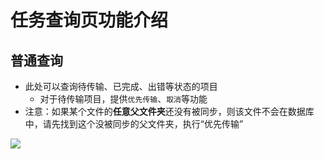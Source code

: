 # 任务查询页功能介绍
## 普通查询
<!-- ::: warning 警告
数据库操作是敏感操作，请在点击按钮前再次检查，谨慎操作。
::: -->

- 此处可以查询待传输、已完成、出错等状态的项目
  - 对于待传输项目，提供`优先传输`、`取消`等功能
- 注意：如果某个文件的**任意父文件夹**还没有被同步，则该文件不会在数据库中，请先找到这个没被同步的父文件夹，执行“优先传输”

![](https://s2.loli.net/2025/02/22/rqPCzEiJy5l7weZ.png)

<!-- ## sql查询
::: danger 
‼请勿在没有开发者或者专业人员的指导下使用`sql查询`功能‼
:::
- 为方便维护，程序内置了sql查询功能，除了select也可以执行delete等操作
- 数据库字段可以参见[这里](/internal)

![](/images/page-dbop-2.png)

## 编辑数据
::: danger 
‼请勿在没有开发者或者专业人员的指导下使用`编辑数据`功能‼
:::

- 点击列表项目右侧的菜单，可以看到`查看原始数据`按钮
- 原始数据将以 JSON 形式呈现，除了查看还可以编辑
- 编辑时注意数据格式，不允许更改 Id 字段

![](/images/page-dbop-3.png) -->